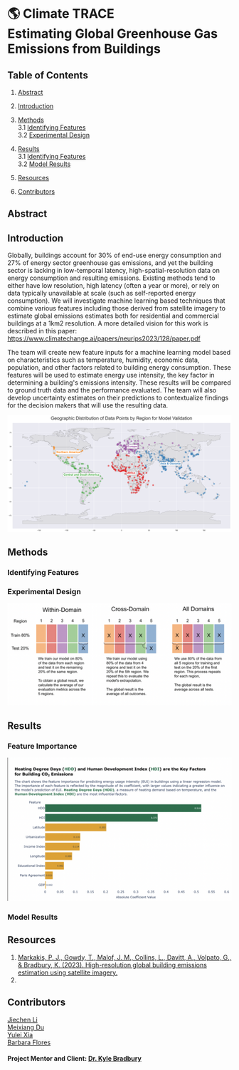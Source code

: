 # 🌎 Climate TRACE <br> Estimating Global Greenhouse Gas Emissions from Buildings


## Table of Contents
1. [Abstract](#Abstract)
2. [Introduction](#Introduction)
3. [Methods](#Methods)  
   3.1 [Identifying Features](#IdentifyingFeatures)  
   3.2 [Experimental Design](#ExperimentalDesign) 
4. [Results](#Results)  
   3.1 [Identifying Features](#IdentifyingFeatures)  
   3.2 [Model Results](#ModelResults)  


7. [Resources](#Resources)  
8. [Contributors](#Contributors)


## Abstract <a name="Abstract"></a>

## Introduction <a name="Introduction"></a>

Globally, buildings account for 30% of end-use energy consumption and 27% of energy sector greenhouse gas emissions, and yet the building sector is lacking in low-temporal latency, high-spatial-resolution data on energy consumption and resulting emissions. Existing methods tend to either have low resolution, high latency (often a year or more), or rely on data typically unavailable at scale (such as self-reported energy consumption). We will investigate machine learning based techniques that combine various features including those derived from satellite imagery to estimate global emissions estimates both for residential and commercial buildings at a 1km2 resolution. 
A more detailed vision for this work is described in this paper: https://www.climatechange.ai/papers/neurips2023/128/paper.pdf


The team will create new feature inputs for a machine learning model based on characteristics such as temperature, humidity, economic data, population, and other factors related to building energy consumption. These features will be used to estimate energy use intensity, the key factor in determining a building's emissions intensity. These results will be compared to ground truth data and the performance evaluated. The team will also develop uncertainty estimates on their predictions to contextualize findings for the decision makers that will use the resulting data.




![Geographic Distribution of Data Points by Region](https://raw.githubusercontent.com/AliciaXia222/Capstone-Team-Climate-Trace/refs/heads/main/figures/region_map.png)

## Methods <a name="Methods"></a>
### Identifying Features <a name="IdentifyingFeatures"></a>

### Experimental Design <a name="ExperimentalDesign"></a>

![Image](https://raw.githubusercontent.com/AliciaXia222/Capstone-Team-Climate-Trace/refs/heads/main/figures/experimental_design.png)


## Results  <a name="Results"></a>

### Feature Importance <a name="Feature Importance"></a>

![Feature Importance](/figures/feature_importance.png)

### Model Results <a name="ModelResults"></a>

## Resources  <a name="Resources"></a>
1. [Markakis, P. J., Gowdy, T., Malof, J. M., Collins, L., Davitt, A., Volpato, G., & Bradbury, K. (2023). High-resolution global building emissions estimation using satellite imagery.](https://www.climatechange.ai/papers/neurips2023/128/paper.pdf)
2. 


## Contributors  <a name="Contributors"></a>
[Jiechen Li](https://github.com/carrieli15)  
[Meixiang Du](https://github.com/dumeixiang)  
[Yulei Xia](https://github.com/AliciaXia222)  
[Barbara Flores](https://github.com/BarbaraPFloresRios)  



#### Project Mentor and Client: [Dr. Kyle Bradbury](https://energy.duke.edu/about/staff/kyle-bradbury)


